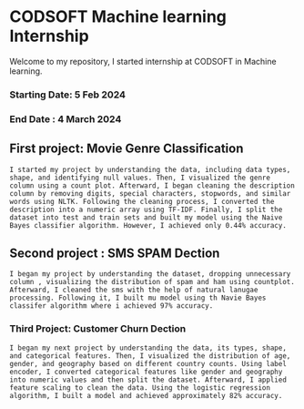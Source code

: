 # CODSOFT Machine learning Internship
Welcome to my repository, I started internship at CODSOFT in Machine learning.
### Starting Date: 5 Feb 2024
### End Date : 4 March 2024
## First project: Movie Genre Classification
    I started my project by understanding the data, including data types, shape, and identifying null values. Then, I visualized the genre column using a count plot. Afterward, I began cleaning the description column by removing digits, special characters, stopwords, and similar words using NLTK. Following the cleaning process, I converted the description into a numeric array using TF-IDF. Finally, I split the dataset into test and train sets and built my model using the Naive Bayes classifier algorithm. However, I achieved only 0.44% accuracy.

## Second project : SMS SPAM Dection
    I began my project by understanding the dataset, dropping unnecessary column , visualizing the distribution of spam and ham using countplot. Afterward, I cleaned the sms with the help of natural lanugae processing. Following it, I built mu model using th Navie Bayes classifer algorithm where i achieved 97% accuracy.

### Third Project: Customer Churn Dection 
    I began my next project by understanding the data, its types, shape, and categorical features. Then, I visualized the distribution of age, gender, and geography based on different country counts. Using label encoder, I converted categorical features like gender and geography into numeric values and then split the dataset. Afterward, I applied feature scaling to clean the data. Using the logistic regression algorithm, I built a model and achieved approximately 82% accuracy.
